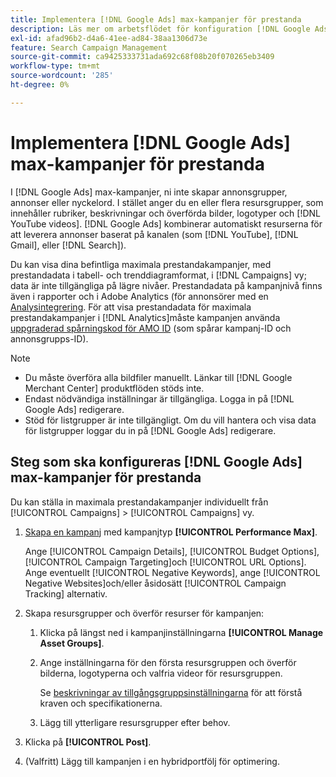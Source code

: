 ```yaml
---
title: Implementera [!DNL Google Ads] max-kampanjer för prestanda
description: Läs mer om arbetsflödet för konfiguration [!DNL Google Ads] max-kampanjer för prestanda.
exl-id: afad96b2-d4a6-41ee-ad84-38aa1306d73e
feature: Search Campaign Management
source-git-commit: ca9425333731ada692c68f08b20f070265eb3409
workflow-type: tm+mt
source-wordcount: '285'
ht-degree: 0%

---
```


# Implementera [!DNL Google Ads] max-kampanjer för prestanda

I [!DNL Google Ads] max-kampanjer, ni inte skapar annonsgrupper, annonser eller nyckelord. I stället anger du en eller flera resursgrupper, som innehåller rubriker, beskrivningar och överförda bilder, logotyper och [!DNL YouTube videos]. [!DNL Google Ads] kombinerar automatiskt resurserna för att leverera annonser baserat på kanalen (som [!DNL YouTube], [!DNL Gmail], eller [!DNL Search]).

Du kan visa dina befintliga maximala prestandakampanjer, med prestandadata i tabell- och trenddiagramformat, i [!DNL Campaigns] vy; data är inte tillgängliga på lägre nivåer. Prestandadata på kampanjnivå finns även i rapporter och i Adobe Analytics (för annonsörer med en [Analysintegrering](/help/integrations/analytics/overview.md). För att visa prestandadata för maximala prestandakampanjer i [!DNL Analytics]måste kampanjen använda [uppgraderad spårningskod för AMO ID](/help/search-social-commerce/tracking/amo-id-tracking-parameter.md) (som spårar kampanj-ID och annonsgrupps-ID).

>[!NOTE]
>
>* Du måste överföra alla bildfiler manuellt. Länkar till [!DNL Google Merchant Center] produktflöden stöds inte.
>* Endast nödvändiga inställningar är tillgängliga. Logga in på [!DNL Google Ads] redigerare.
>* Stöd för listgrupper är inte tillgängligt. Om du vill hantera och visa data för listgrupper loggar du in på [!DNL Google Ads] redigerare.

## Steg som ska konfigureras [!DNL Google Ads] max-kampanjer för prestanda

Du kan ställa in maximala prestandakampanjer individuellt från [!UICONTROL Campaigns] > [!UICONTROL Campaigns] vy.

1. [Skapa en kampanj](/help/search-social-commerce/campaign-management/campaigns/campaign-manage.md) med kampanjtyp **[!UICONTROL Performance Max]**.

   Ange [!UICONTROL Campaign Details], [!UICONTROL Budget Options], [!UICONTROL Campaign Targeting]och [!UICONTROL URL Options]. Ange eventuellt [!UICONTROL Negative Keywords], ange [!UICONTROL Negative Websites]och/eller åsidosätt [!UICONTROL Campaign Tracking] alternativ.

1. Skapa resursgrupper och överför resurser för kampanjen:

   1. Klicka på längst ned i kampanjinställningarna **[!UICONTROL Manage Asset Groups]**.

   1. Ange inställningarna för den första resursgruppen och överför bilderna, logotyperna och valfria videor för resursgruppen.

      Se [beskrivningar av tillgångsgruppsinställningarna](/help/search-social-commerce/campaign-management/campaigns/campaign-settings-google.md) för att förstå kraven och specifikationerna.

   1. Lägg till ytterligare resursgrupper efter behov.

1. Klicka på **[!UICONTROL Post]**.

1. (Valfritt) Lägg till kampanjen i en hybridportfölj för optimering.

